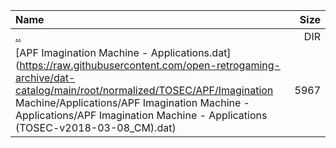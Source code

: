 |Name|Size|
|:---|---:|
|[..](../index.html)|DIR|
|[APF Imagination Machine - Applications.dat](https://raw.githubusercontent.com/open-retrogaming-archive/dat-catalog/main/root/normalized/TOSEC/APF/Imagination Machine/Applications/APF Imagination Machine - Applications/APF Imagination Machine - Applications (TOSEC-v2018-03-08_CM).dat)|5967|
